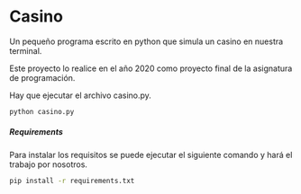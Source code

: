 # Casino
Un pequeño programa escrito en python que simula un casino en nuestra terminal.

Este proyecto lo realice en el año 2020 como proyecto final de la asignatura de programación.

Hay que ejecutar el archivo casino.py.

```sh
python casino.py
```


##### Requirements

Para instalar los requisitos se puede ejecutar el siguiente comando y hará el trabajo por nosotros. 

```sh
pip install -r requirements.txt
```
